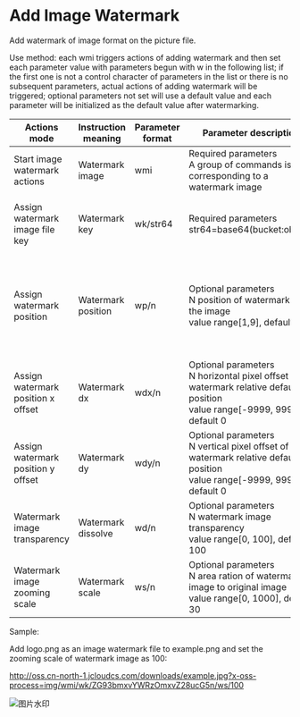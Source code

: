 # Add Image Watermark

Add watermark of image format on the picture file.

Use method: each wmi triggers actions of adding watermark and then set each parameter value with parameters begun with w in the following list; if the first one is not a control character of parameters in the list or there is no subsequent parameters, actual actions of adding watermark will be triggered; optional parameters not set will use a default value and each parameter will be initialized as the default value after watermarking.

|Actions mode|Instruction meaning|Parameter format|Parameter description|Result description|
|-|-|-|-|-|
|Start image watermark actions|Watermark image|wmi|Required parameters<br>A group of commands is corresponding to a watermark image|Start to add one watermark image action processing|
|Assign watermark image file key|Watermark key|wk/str64|Required parameters<br>str64=base64(bucket:object)|Watermark image local key; read watermark image uploaded to public cloud|
|Assign watermark position|Watermark position|wp/n|Optional parameters<br>N position of watermark in the image<br>value range[1,9], default 1|Position correspondence, range in turn by row from top left corner to bottom right corner<br>1 2 3<br>4 5 6<br>7 8 9|
|Assign watermark position x offset|Watermark<br>dx|wdx/n|Optional parameters<br>N horizontal pixel offset of watermark relative default position<br>value range[-9999, 9999], default 0|Watermark horizontal pixel offset relative to default position is till image boundary|
|Assign watermark position y offset|Watermark<br>dy|wdy/n|Optional parameters<br>N vertical pixel offset of watermark relative default position<br>value range[-9999, 9999], default 0|Watermark vertical pixel offset relative to default position is till image boundary|
|Watermark image transparency|Watermark<br>dissolve|wd/n|Optional parameters<br>N watermark image transparency<br>value range[0, 100], default 100|0 is fully transparent watermark, meaning no watermark|
|Watermark image zooming scale|Watermark<br>scale|ws/n|Optional parameters<br>N area ration of watermark image to original image<br>value range[0, 1000], default 30|Area ration of watermark image to original image (0.X%)|

Sample:

Add logo.png as an image watermark file to example.png and set the zooming scale of watermark image as 100:

http://oss.cn-north-1.jcloudcs.com/downloads/example.jpg?x-oss-process=img/wmi/wk/ZG93bmxvYWRzOmxvZ28ucG5n/ws/100

![图片水印](https://github.com/jdcloudcom/cn/blob/edit/image/Object-Storage-Service/OSS-062.jpg)
